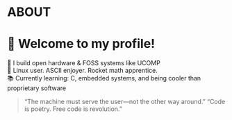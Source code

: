 # ABOUT
# 👋 Welcome to my profile!

🚀 I build open hardware & FOSS systems like UCOMP  
🔧 Linux user. ASCII enjoyer. Rocket math apprentice.  
📚 Currently learning: C, embedded systems, and being cooler than proprietary software

> “The machine must serve the user—not the other way around.” 
> “Code is poetry. Free code is revolution.” 
